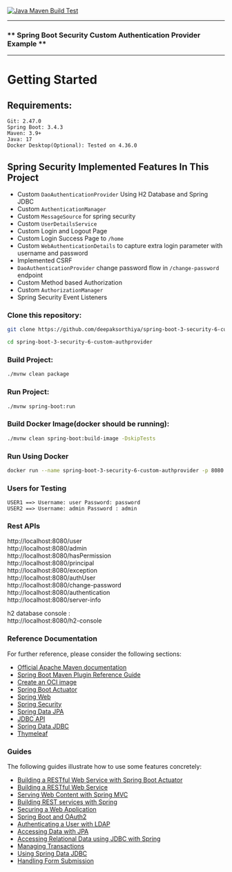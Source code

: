 [![Java Maven Build Test](https://github.com/deepaksorthiya/spring-boot-3-security-6-custom-authprovider/actions/workflows/maven-build.yml/badge.svg)](https://github.com/deepaksorthiya/spring-boot-3-security-6-custom-authprovider/actions/workflows/maven-build.yml)

---

### ** Spring Boot Security Custom Authentication Provider Example **

---

# Getting Started

## Requirements:

```
Git: 2.47.0
Spring Boot: 3.4.3
Maven: 3.9+
Java: 17
Docker Desktop(Optional): Tested on 4.36.0
```

## Spring Security Implemented Features In This Project

- Custom ```DaoAuthenticationProvider``` Using H2 Database and Spring JDBC
- Custom ```AuthenticationManager```
- Custom ```MessageSource``` for spring security
- Custom ```UserDetailsService```
- Custom Login and Logout Page
- Custom Login Success Page to ```/home```
- Custom ```WebAuthenticationDetails``` to capture extra login parameter with username and password
- Implemented CSRF
- ```DaoAuthenticationProvider``` change password flow in ```/change-password``` endpoint
- Custom Method based Authorization
- Custom ```AuthorizationManager```
- Spring Security Event Listeners

### Clone this repository:

```bash
git clone https://github.com/deepaksorthiya/spring-boot-3-security-6-custom-authprovider.git
```

```bash
cd spring-boot-3-security-6-custom-authprovider
```

### Build Project:

```bash
./mvnw clean package
```

### Run Project:

```bash
./mvnw spring-boot:run
```

### Build Docker Image(docker should be running):

```bash
./mvnw clean spring-boot:build-image -DskipTests
```

### Run Using Docker

```bash
docker run --name spring-boot-3-security-6-custom-authprovider -p 8080:8080 deepaksorthiya/spring-boot-3-security-6-custom-authprovider:0.0.1-SNAPSHOT
```

### Users for Testing

```
USER1 ==> Username: user Password: password
USER2 ==> Username: admin Password : admin
```

### Rest APIs

http://localhost:8080/user <br>
http://localhost:8080/admin <br>
http://localhost:8080/hasPermission <br>
http://localhost:8080/principal <br>
http://localhost:8080/exception <br>
http://localhost:8080/authUser <br>
http://localhost:8080/change-password <br>
http://localhost:8080/authentication <br>
http://localhost:8080/server-info

h2 database console :
<br>
http://localhost:8080/h2-console

### Reference Documentation

For further reference, please consider the following sections:

* [Official Apache Maven documentation](https://maven.apache.org/guides/index.html)
* [Spring Boot Maven Plugin Reference Guide](https://docs.spring.io/spring-boot/docs/current/maven-plugin/reference/html/)
* [Create an OCI image](https://docs.spring.io/spring-boot/docs/current/maven-plugin/reference/html/#build-image)
* [Spring Boot Actuator](https://docs.spring.io/spring-boot/docs/current/reference/htmlsingle/index.html#actuator)
* [Spring Web](https://docs.spring.io/spring-boot/docs/current/reference/htmlsingle/index.html#web)
* [Spring Security](https://docs.spring.io/spring-boot/docs/current/reference/htmlsingle/index.html#web.security)
* [Spring Data JPA](https://docs.spring.io/spring-boot/docs/current/reference/htmlsingle/index.html#data.sql.jpa-and-spring-data)
* [JDBC API](https://docs.spring.io/spring-boot/docs/current/reference/htmlsingle/index.html#data.sql)
* [Spring Data JDBC](https://docs.spring.io/spring-boot/docs/current/reference/htmlsingle/index.html#data.sql.jdbc)
* [Thymeleaf](https://docs.spring.io/spring-boot/docs/current/reference/htmlsingle/index.html#web.servlet.spring-mvc.template-engines)

### Guides

The following guides illustrate how to use some features concretely:

* [Building a RESTful Web Service with Spring Boot Actuator](https://spring.io/guides/gs/actuator-service/)
* [Building a RESTful Web Service](https://spring.io/guides/gs/rest-service/)
* [Serving Web Content with Spring MVC](https://spring.io/guides/gs/serving-web-content/)
* [Building REST services with Spring](https://spring.io/guides/tutorials/rest/)
* [Securing a Web Application](https://spring.io/guides/gs/securing-web/)
* [Spring Boot and OAuth2](https://spring.io/guides/tutorials/spring-boot-oauth2/)
* [Authenticating a User with LDAP](https://spring.io/guides/gs/authenticating-ldap/)
* [Accessing Data with JPA](https://spring.io/guides/gs/accessing-data-jpa/)
* [Accessing Relational Data using JDBC with Spring](https://spring.io/guides/gs/relational-data-access/)
* [Managing Transactions](https://spring.io/guides/gs/managing-transactions/)
* [Using Spring Data JDBC](https://github.com/spring-projects/spring-data-examples/tree/master/jdbc/basics)
* [Handling Form Submission](https://spring.io/guides/gs/handling-form-submission/)

